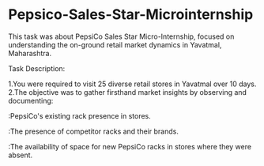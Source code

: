 # Pepsico-Sales-Star-Microinternship
This task was about PepsiCo Sales Star Micro-Internship, focused on understanding the on-ground retail market dynamics in Yavatmal, Maharashtra.

Task Description:

1.You were required to visit 25 diverse retail stores in Yavatmal over 10 days. 2.The objective was to gather firsthand market insights by observing and documenting:

:PepsiCo's existing rack presence in stores.

:The presence of competitor racks and their brands.

:The availability of space for new PepsiCo racks in stores where they were absent.
